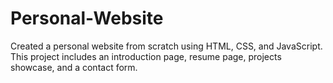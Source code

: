 # Personal-Website
Created a personal website from scratch using HTML, CSS, and JavaScript. This project includes an introduction page, resume page, projects showcase, and a contact form.
